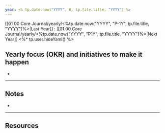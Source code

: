 ```yaml
---
year: <% tp.date.now("YYYY", 0, tp.file.title, "YYYY") %>
---
```

[[01 00 Core Journal/yearly/<%tp.date.now("YYYY", "P-1Y", tp.file.title, "YYYY")%>|Last Year]] : [[01 00 Core Journal/yearly/<%tp.date.now("YYYY", "P1Y", tp.file.title, "YYYY")%>|Next Year]]
<%* tp.user.hideYaml() %>
## Yearly focus (OKR) and initiatives to make it happen
- 

---
## Notes
- 

---
## Resources